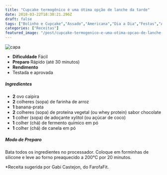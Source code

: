 ```yaml
---
title: "Cupcake termogênico é uma ótima opção de lanche da tarde"
date: 2018-03-22T18:30:21.296Z
draft: false
tags: ["Bolinho e Cupcake","Assado","Americana","Dia a Dia","Festas","Alimentação light","Alimentos termogênicos","Cupcake","Sobremesa","Termogênicos"]
categories: ["Receitas"]
featured_image: "/post/cupcake-termogenico-e-uma-otima-opcao-de-lanche-da-tarde.523e637d.jpg"
---
```


![capa](/post/cupcake-termogenico-e-uma-otima-opcao-de-lanche-da-tarde.523e637d.jpg)

*   **Dificuldade** Fácil
*   **Preparo** Rápido (até 30 minutos)
*   **Rendimento**
*   Testada e aprovada
    

##### Ingredientes

*   **2** ovo caipira
*   **2** colheres (sopa) de farinha de arroz
*   **1** banana-prata
*   **2** colheres (sopa) de proteína vegetal (ou whey protein) sabor chocolate
*   **1** colher (sopa) de adoçante xylitol (ou açúcar de coco)
*   **1** colher (chá) de fermento químico em pó
*   **1** colher (chá) de canela em pó

##### Modo de Preparo

Bata todos os ingredientes no processador. Coloque em forminhas de silicone e leve ao forno preaquecido a 200°C por 20 minutos.

*Receita sugerida por Gabi Castejon, do FarofaFit.
